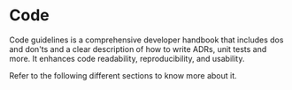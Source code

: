 # Code

Code guidelines is a comprehensive developer handbook that includes dos and don'ts and a clear description of how to write ADRs, unit tests and more. It enhances code readability, reproducibility, and usability.

Refer to the following different sections to know more about it.
